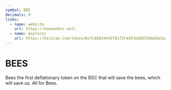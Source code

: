 ```yaml
---
symbol: BEE
decimals: 9
links:
  - name: website
    url: https://beesonbsc.net/
  - name: explorer
    url: https://bscscan.com/token/0x7C48834445f81f2F4453eAED510eb8a3a47A7CFA
---
```


# BEES

Bees the first deflationary token on the BSC that will save the bees, which will save us. All for Bees.
